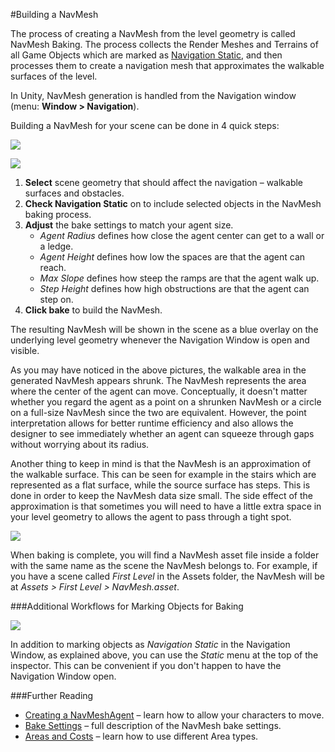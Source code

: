 #Building a NavMesh

The process of creating a NavMesh from the level geometry is called NavMesh Baking. The process collects the Render Meshes and Terrains of all Game Objects which are marked as [Navigation Static](StaticObjects), and then processes them to create a navigation mesh that approximates the walkable surfaces of the level.

In Unity, NavMesh generation is handled from the Navigation window (menu: __Window > Navigation__). 

Building a NavMesh for your scene can be done in 4 quick steps:

![](../uploads/Main/NavMeshSetupObject.svg)

![](../uploads/Main/NavMeshSetupBake.svg)

1. **Select** scene geometry that should affect the navigation – walkable surfaces and obstacles.
2. **Check Navigation Static** on to include selected objects in the NavMesh baking process.
3. **Adjust** the bake settings to match your agent size.
    - _Agent Radius_ defines how close the agent center can get to a wall or a ledge.  
    - _Agent Height_ defines how low the spaces are that the agent can reach.
    - _Max Slope_ defines how steep the ramps are that the agent walk up.
    - _Step Height_ defines how high obstructions are that the agent can step on.
4. **Click bake** to build the NavMesh.

The resulting NavMesh will be shown in the scene as a blue overlay on the underlying level geometry whenever the Navigation Window is open and visible.

As you may have noticed in the above pictures, the walkable area in the generated NavMesh appears shrunk. The NavMesh represents the area where the center of the agent can move. Conceptually, it doesn't matter whether you regard the agent as a point on a shrunken NavMesh or a circle on a full-size NavMesh since the two are equivalent. However, the point interpretation allows for better runtime efficiency and also allows the designer to see immediately whether an agent can squeeze through gaps without worrying about its radius.

Another thing to keep in mind is that the NavMesh is an approximation of the walkable surface. This can be seen for example in the stairs which are represented as a flat surface, while the source surface has steps. This is done in order to keep the NavMesh data size small. The side effect of the approximation is that sometimes you will need to have a little extra space in your level geometry to allows the agent to pass through a tight spot.

![](../uploads/Main/NavMeshAsset.svg)

When baking is complete, you will find a NavMesh asset file inside a folder with the same name as the scene the NavMesh belongs to. For example, if you have a scene called _First Level_ in the Assets folder, the NavMesh will be at _Assets &gt; First Level &gt; NavMesh.asset_.

###Additional Workflows for Marking Objects for Baking

![](../uploads/Main/NavmeshStaticPulldown.png)

In addition to marking objects as _Navigation Static_ in the Navigation Window‚ as explained above, you can use the _Static_ menu at the top of the inspector. This can be convenient if you don't happen to have the Navigation Window open.


###Further Reading

- [Creating a NavMeshAgent](nav-CreateNavMeshAgent) – learn how to allow your characters to move.
- [Bake Settings](nav-AdvancedSettings) – full description of the NavMesh bake settings.
- [Areas and Costs](nav-AreasAndCosts) – learn how to use different Area types.